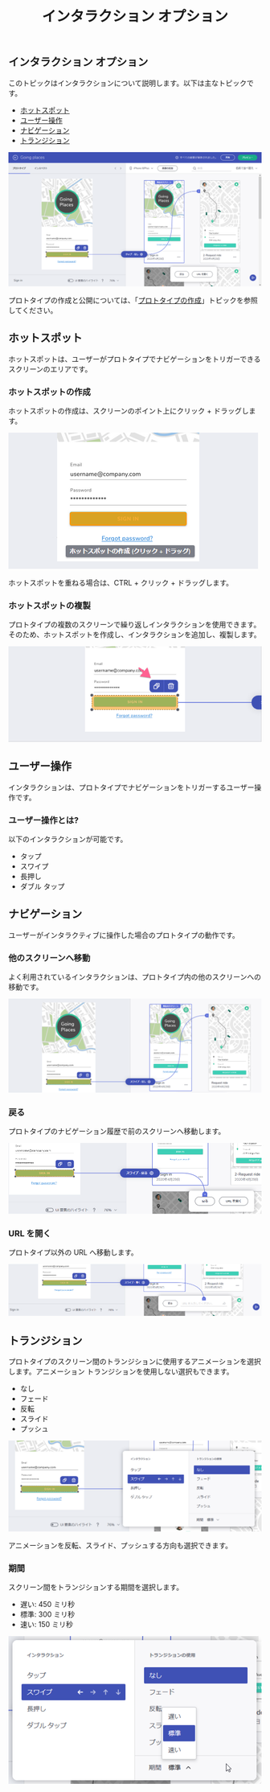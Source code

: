 ﻿---
title: インタラクション オプション
_description: ホットスポット、ユーザー操作、ナビゲーション、トランジションを説明します。
_keywords: UX デザイン, プロトタイプ, コメント, インタラクション
_language: ja
---

## インタラクション オプション

このトピックはインタラクションについて説明します。以下は主なトピックです。

* [ホットスポット](#ホットスポット)
* [ユーザー操作](#ユーザー操作)
* [ナビゲーション](#ナビゲーション)
* [トランジション](#トランジション)

<img src="../images/Interaction_Options_1.png" srcset="../images/Interaction_Options_1@2x.png 2x" />

<div class="divider--half"></div>

プロトタイプの作成と公開については、「[プロトタイプの作成](creating-a-prototype.md)」トピックを参照してください。

## ホットスポット

ホットスポットは、ユーザーがプロトタイプでナビゲーションをトリガーできるスクリーンのエリアです。

### ホットスポットの作成

ホットスポットの作成は、スクリーンのポイント上にクリック + ドラッグします。

<img src="../images/Interaction_Options_Hotspot_Tooltip.png" srcset="../images/Interaction_Options_Hotspot_Tooltip@2x.png 2x" />

<div class="divider--half"></div>

ホットスポットを重ねる場合は、CTRL + クリック + ドラッグします。

### ホットスポットの複製

プロトタイプの複数のスクリーンで繰り返しインタラクションを使用できます。
そのため、ホットスポットを作成し、インタラクションを追加し、複製します。

<img src="../images/Interaction_Options_Hotspot_Duplicate.png" srcset="../images/Interaction_Options_Hotspot_Duplicate@2x.png 2x" />

<div class="divider--half"></div>

## ユーザー操作

インタラクションは、プロトタイプでナビゲーションをトリガーするユーザー操作です。

### ユーザー操作とは?

以下のインタラクションが可能です。
* タップ
* スワイプ
* 長押し
* ダブル タップ

## ナビゲーション

ユーザーがインタラクティブに操作した場合のプロトタイプの動作です。

### 他のスクリーンへ移動

よく利用されているインタラクションは、プロトタイプ内の他のスクリーンへの移動です。

<img src="../images/Interaction_Options_Navigate.png" srcset="../images/Interaction_Options_Navigate@2x.png 2x" />

<div class="divider--half"></div>

### 戻る

プロトタイプのナビゲーション履歴で前のスクリーンへ移動します。

<img src="../images/Interaction_Options_GoBack.png" srcset="../images/Interaction_Options_GoBack@2x.png 2x" />

<div class="divider--half"></div>

### URL を開く

プロトタイプ以外の URL へ移動します。

<img src="../images/Interaction_Options_OpenURL.png" srcset="../images/Interaction_Options_OpenURL@2x.png 2x" />

<div class="divider--half"></div>

## トランジション

プロトタイプのスクリーン間のトランジションに使用するアニメーションを選択します。アニメーション トランジションを使用しない選択もできます。

* なし
* フェード
* 反転
* スライド
* プッシュ

<img src="../images/Interaction_Options_Interaction_Panel.png" srcset="../images/Interaction_Options_Interaction_Panel@2x.png 2x" />

<div class="divider--half"></div>

アニメーションを反転、スライド、プッシュする方向も選択できます。

### 期間

スクリーン間をトランジションする期間を選択します。

* 遅い: 450 ミリ秒
* 標準: 300 ミリ秒
* 速い: 150 ミリ秒

<img src="../images/Interaction_Options_Durations.png" srcset="../images/Interaction_Options_Durations@2x.png 2x" />

<div class="divider--half"></div>
